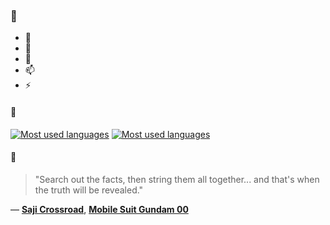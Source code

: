 ### 👋

- 🔭
- 🌱
- 💬
- 📫
- ⚡

#### 🧏

[![Most used languages](https://github-readme-stats-aynah.vercel.app/api/top-langs/?username=aynh&theme=solarized-dark&langs_count=6&layout=compact&hide_title=true)](https://github.com/anuraghazra/github-readme-stats#gh-dark-mode-only)
[![Most used languages](https://github-readme-stats-aynah.vercel.app/api/top-langs/?username=aynh&theme=solarized-light&langs_count=6&layout=compact&hide_title=true)](https://github.com/anuraghazra/github-readme-stats#gh-light-mode-only)

#### 💬

> "Search out the facts, then string them all together... and that's when the truth will be revealed."

&mdash; [**Saji Crossroad**](https://myanimelist.net/character.php?q=Saji%20Crossroad&cat=character), [**Mobile Suit Gundam 00**](https://myanimelist.net/search/all?q=Mobile%20Suit%20Gundam%2000&cat=all)
